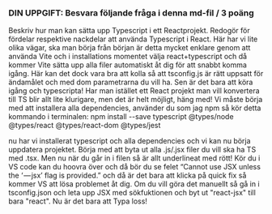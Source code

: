 ###  DIN UPPGIFT: Besvara följande fråga i denna md-fil / 3 poäng

Beskriv hur man kan sätta upp Typescript i ett Reactprojekt. Redogör för fördelar respektive nackdelar att använda Typescript i React.
Här har vi lite olika vägar, ska man börja från början är detta mycket enklare genom att använda Vite och i installations momentet välja react+typescript och då kommer Vite sätta upp alla filer automatiskt åt dig för att snabbt komma igång. Här kan det dock vara bra att kolla så att tsconfig.js är rätt uppsatt för ändamålet och med dom parametrarna du vill ha. Sen är det bara att köra igång och typescripta!
Har man istället ett React projekt man vill konvertera till TS blir allt lite klurigare, men det är helt möjligt, häng med!
Vi måste börja med att installera alla dependencies, använder du som jag npm så kör detta kommando i terminalen:
npm install --save typescript @types/node @types/react @types/react-dom @types/jest

nu har vi installerat typescript och alla dependencies och vi kan nu börja uppdatera projektet. Börja med att byta ut alla .js/.jsx filer du vill ska ha TS med .tsx. Men nu när du går in i filen så är allt underlineat med rött! Kör du i VS code kan du hoovra över och då bör du se felet “Cannot use JSX unless the ‘ — jsx’ flag is provided.” och då är det bara att klicka på quick fix så kommer VS att lösa problemet åt dig. Om du vill göra det manuellt så gå in i tsconfig.json och leta upp JSX med sökfuktionen och byt ut "react-jsx" till bara "react". Nu är det bara att Typa loss!